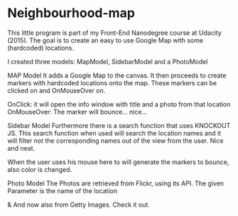 # Neighbourhood-map
This little program is part of my Front-End Nanodegree course at Udacity (2015). 
The goal is to create an easy to use Google Map with some (hardcoded) locations. 

I created three models: MapModel, SidebarModel and a PhotoModel

MAP Model
It adds a Google Map to the canvas. It then proceeds to create markers with hardcoded locations onto the map. 
These markers can be clicked on and OnMouseOver on. 

  OnClick: it will open the info window with title and a photo from that location
  OnMouseOver: The marker will bounce... nice...

Sidebar Model
Furthermore there is a search function that uses KNOCKOUT JS. This search function when used will search the location names 
and it will filter not the corresponding names out of the view from the user. Nice and neat.

When the user uses his mouse here to will generate the markers to bounce, also color is changed.

Photo Model
The Photos are retrieved from Flickr, using its API. The given Parameter is the name of the location

& And now also from Getty Images. Check it out.

